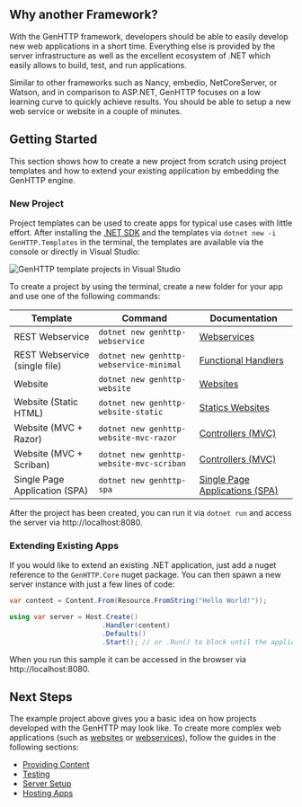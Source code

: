 ﻿## Why another Framework?

With the GenHTTP framework, developers should be able to easily develop new web
applications in a short time. Everything else is provided by the server infrastructure as well as the excellent
ecosystem of .NET which easily allows to build, test, and run applications.

Similar to other frameworks such as Nancy, embedio, NetCoreServer, or Watson, and in comparison to ASP.NET,
GenHTTP focuses on a low learning curve to quickly achieve results. You should be able to setup a new web service
or website in a couple of minutes.

## Getting Started

This section shows how to create a new project from scratch using project templates and how to extend your existing application by embedding the GenHTTP engine.

### New Project

Project templates can be used to create apps for typical use cases with little effort. After installing the [.NET SDK](https://dotnet.microsoft.com/en-us/download) and the templates via `dotnet new -i GenHTTP.Templates` in the terminal, the templates are available via the console or directly in Visual Studio:

![GenHTTP template projects in Visual Studio](/images/templates.png)

To create a project by using the terminal, create a new folder for your app and use one of the following commands:

| Template | Command | Documentation |
|---|---|---|
| REST Webservice | `dotnet new genhttp-webservice` | [Webservices](./content/webservices) |
| REST Webservice (single file) | `dotnet new genhttp-webservice-minimal` | [Functional Handlers](./content/functional) |
| Website | `dotnet new genhttp-website` | [Websites](./content/websites) |
| Website (Static HTML) | `dotnet new genhttp-website-static`  | [Statics Websites](./content/static-websites) |
| Website (MVC + Razor) | `dotnet new genhttp-website-mvc-razor`  | [Controllers (MVC)](./content/controllers) |
| Website (MVC + Scriban)  | `dotnet new genhttp-website-mvc-scriban`  | [Controllers (MVC)](./content/controllers) |
| Single Page Application (SPA) | `dotnet new genhttp-spa` | [Single Page Applications (SPA)](./content/single-page-applications) |

After the project has been created, you can run it via `dotnet run` and access the server via http://localhost:8080.

### Extending Existing Apps

If you would like to extend an existing .NET application, just add a nuget reference to the `GenHTTP.Core` nuget package. You can then spawn a new server instance with just a few lines of code:

```csharp
var content = Content.From(Resource.FromString("Hello World!"));

using var server = Host.Create()
                       .Handler(content)
                       .Defaults()
                       .Start(); // or .Run() to block until the application is shut down
```

When you run this sample it can be accessed in the browser via http://localhost:8080. 

## Next Steps

The example project above gives you a basic idea on how projects developed
with the GenHTTP may look like. To create more complex web applications
(such as [websites](/documentation/content/websites) or [webservices](/documentation/content/webservices)),
follow the guides in the following sections:

- [Providing Content](/documentation/content/)
- [Testing](/documentation/testing/)
- [Server Setup](/documentation/server/)
- [Hosting Apps](/documentation/hosting/)